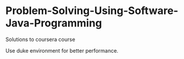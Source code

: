 # Problem-Solving-Using-Software-Java-Programming
Solutions to coursera course

Use duke environment for better performance. 
